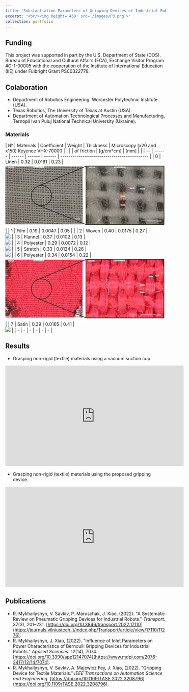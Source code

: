 ```yaml
---
title: "Substantiation Parameters of Gripping Devices of Industrial Robots and Methods of Manipulation of Flexible Objects"
excerpt: "<br/><img height='460' src='/images/P3.png'>"
collection: portfolio
---
```

## Funding
This project was supported in part by the U.S. Department of State (DOS), Bureau of Educational and Cultural Affairs (ECA), Exchange Visitor Program #G-1-00005 with the cooperation of the Institute of International Education (IIE) under Fulbright Grant PS00322778.
## Colaboration
* Department of Robotics Engineering, Worcester Polytechnic Institute (USA).
* Texas Robotics, The University of Texas at Austin (USA).
* Department of Automation Technological Processes and Manufacturing, Ternopil Ivan Puluj National Technical University (Ukraine).

### Materials

| №  | Materials | Coefficient | Weight    | Thickness   | Microscopy (x20 and x150) Keyence VHX-70000 |
|    |           | of friction | [g/cm*cm] | [mm]        |                                             |
| -- | ------    | ------      | ------    | ------      | ------------------------------------------- |
| 0  | Linen     | 0.32        | 0.0181    | 0.23        | <br/><img src='/images/10.jpg'>             |
| 1  | Film      | 0.19        | 0.0047    | 0.05        |                                             |
| 2  | Woven     | 0.40        | 0.0175    | 0.27        | <br/><img src='/images/2.png'>              |
| 3  | Flannel   | 0.37        | 0.0102    | 0.13        | <br/><img src='/images/3.jpg'>              |
| 4  | Polyester | 0.29        | 0.0072    | 0.12        | <br/><img src='/images/4.png'>              |
| 5  | Stretch   | 0.33        | 0.0124    | 0.26        | <br/><img src='/images/5.png'>              |
| 6  | Polyester | 0.34        | 0.0154    | 0.22        | <br/><img src='/images/6.jpg'>              |
| 7  | Satin     | 0.39        | 0.0165    | 0.41        | <br/><img src='/images/7.png'>              |
| -  | -         | -           | -         | -           | -                                           |


## Results

* Grasping non-rigid (textile) materials using a vacuum suction cup.
<iframe width="560" height="315" src="https://www.youtube.com/embed/nIoEO3vjNYQ" title="YouTube video player" frameborder="0" allow="accelerometer; autoplay; clipboard-write; encrypted-media; gyroscope; picture-in-picture" allowfullscreen></iframe>

* Grasping non-rigid (textile) materials using the proposed gripping device.
<iframe width="560" height="315" src="https://www.youtube.com/embed/2Dp1j-EONhM" title="YouTube video player" frameborder="0" allow="accelerometer; autoplay; clipboard-write; encrypted-media; gyroscope; picture-in-picture" allowfullscreen></iframe>

## Publications

* R. Mykhailyshyn, V. Savkiv, P. Maruschak, J. Xiao, (2022). &quot;A Systematic Review on Pneumatic Gripping Devices for Industrial Robots.&quot; <i>Transport</i>. 37(3), 201–231. [https://doi.org/10.3846/transport.2022.17110](https://journals.vilniustech.lt/index.php/Transport/article/view/17110/11276).
* R. Mykhailyshyn, J. Xiao, (2022). &quot;Influence of Inlet Parameters on Power Characteristics of Bernoulli Gripping Devices for Industrial Robots.&quot; <i>Applied Sciences</i>. 12(14), 7074. [https://doi.org/10.3390/app12147074](https://www.mdpi.com/2076-3417/12/14/7074).
* R. Mykhailyshyn, V. Savkiv, A. Majewicz Fey, J. Xiao, (2022). &quot;Gripping Device for Textile Materials.&quot; <i>IEEE Transactions on Automation Science and Engineering</i>. [https://doi.org/10.1109/TASE.2022.3208796](https://doi.org/10.1109/TASE.2022.3208796).